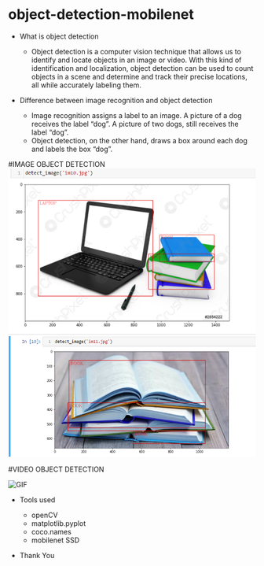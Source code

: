 # object-detection-mobilenet
- What is object detection
    - Object detection is a computer vision technique that allows us to identify and locate objects in an image or video. With this kind of identification and localization, object detection can be used to count objects in a scene and determine and track their precise locations, all while accurately labeling them.

- Difference between image recognition and object detection
    -   Image recognition assigns a label to an image. A picture of a dog receives the label “dog”. A picture of two dogs, still receives the label “dog”. 
    -   Object detection, on the other hand, draws a box around each dog and labels the box “dog”. 
    

#IMAGE OBJECT DETECTION
![IMAGE](ss1.png)
![IMAGE](ss2.png)


#VIDEO OBJECT DETECTION

![GIF](demo-video.gif)

- Tools used
    - openCV
    - matplotlib.pyplot
    - coco.names
    - mobilenet SSD
    
    
- Thank You
